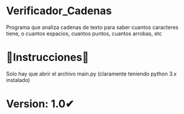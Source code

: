 # Verificador_Cadenas

Programa que analiza cadenas de texto para saber cuantos caracteres tiene, o cuantos espacios, cuantos puntos, cuantos arrobas, etc

# 👀Instrucciones👀 
Solo hay que abrir el archivo main.py (claramente teniendo python 3.x instalado)

# Version: 1.0✔
